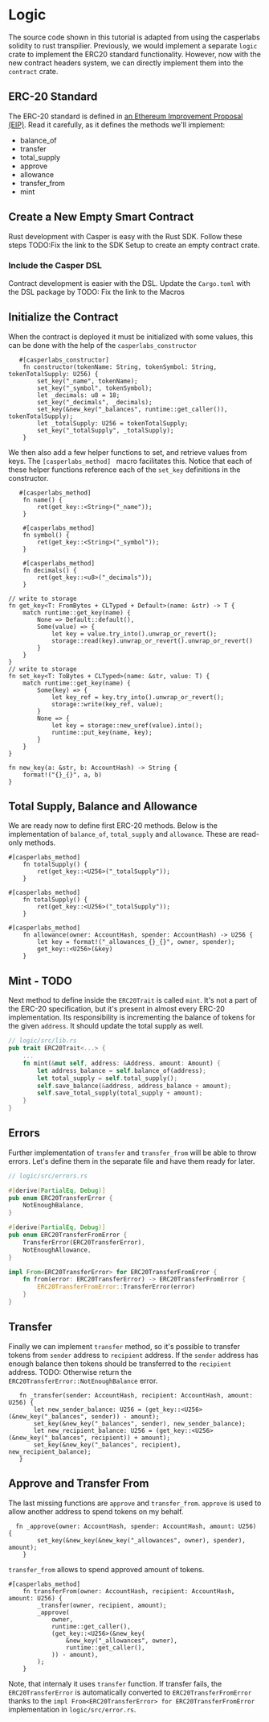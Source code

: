 # Logic

The source code shown in this tutorial is adapted from using the casperlabs solidity to rust transpilier. Previously, we would implement a separate `logic` crate to implement the ERC20 standard functionality. However, now with the new contract headers system, we can directly implement them into the `contract` crate.

## ERC-20 Standard
The ERC-20 standard is defined in [an Ethereum Improvement Proposal (EIP)](https://github.com/ethereum/EIPs/blob/master/EIPS/eip-20.md#). Read it carefully, as it defines the methods we'll implement:
* balance_of
* transfer
* total_supply
* approve
* allowance
* transfer_from
* mint

## Create a New Empty Smart Contract

Rust development with Casper is easy with the Rust SDK.  Follow these steps TODO:Fix the link to the SDK Setup to create an empty contract crate. 

### Include the Casper DSL

Contract development is easier with the DSL.  Update the ```Cargo.toml``` with the DSL package by TODO: Fix the link to the Macros

## Initialize the Contract

When the contract is deployed it must be initialized with some values, this can be done with the help of the `casperlabs_constructor` 

```
   #[casperlabs_constructor]
    fn constructor(tokenName: String, tokenSymbol: String, tokenTotalSupply: U256) {
        set_key("_name", tokenName);
        set_key("_symbol", tokenSymbol);
        let _decimals: u8 = 18;
        set_key("_decimals", _decimals);
        set_key(&new_key("_balances", runtime::get_caller()), tokenTotalSupply);
        let _totalSupply: U256 = tokenTotalSupply;
        set_key("_totalSupply", _totalSupply);
    }
```
We then also add a few helper functions to set, and retrieve values from keys.  The `[casperlabs_method] ` macro facilitates this.  Notice that each of these helper functions reference each of the `set_key` definitions in the constructor.

```
   #[casperlabs_method]
    fn name() {
        ret(get_key::<String>("_name"));
    }

    #[casperlabs_method]
    fn symbol() {
        ret(get_key::<String>("_symbol"));
    }

    #[casperlabs_method]
    fn decimals() {
        ret(get_key::<u8>("_decimals"));
    }

// write to storage
fn get_key<T: FromBytes + CLTyped + Default>(name: &str) -> T {
    match runtime::get_key(name) {
        None => Default::default(),
        Some(value) => {
            let key = value.try_into().unwrap_or_revert();
            storage::read(key).unwrap_or_revert().unwrap_or_revert()
        }
    }
}
// write to storage
fn set_key<T: ToBytes + CLTyped>(name: &str, value: T) {
    match runtime::get_key(name) {
        Some(key) => {
            let key_ref = key.try_into().unwrap_or_revert();
            storage::write(key_ref, value);
        }
        None => {
            let key = storage::new_uref(value).into();
            runtime::put_key(name, key);
        }
    }
}

fn new_key(a: &str, b: AccountHash) -> String {
    format!("{}_{}", a, b)
}

```

## Total Supply, Balance and Allowance
We are ready now to define first ERC-20 methods. Below is the implementation of `balance_of`, `total_supply` and `allowance`. These are read-only methods.

```
#[casperlabs_method]
    fn totalSupply() {
        ret(get_key::<U256>("_totalSupply"));
    }

#[casperlabs_method]
    fn totalSupply() {
        ret(get_key::<U256>("_totalSupply"));
    }

#[casperlabs_method]
    fn allowance(owner: AccountHash, spender: AccountHash) -> U256 {
        let key = format!("_allowances_{}_{}", owner, spender);
        get_key::<U256>(&key)
    }

```


## Mint - TODO
Next method to define inside the `ERC20Trait` is called `mint`. It's not a part of the ERC-20 specification, but it's present in almost every ERC-20 implementation. Its responsibility is incrementing the balance of tokens for the given `address`. It should update the total supply as well.
```rust
// logic/src/lib.rs
pub trait ERC20Trait<...> {
    ...
    fn mint(&mut self, address: &Address, amount: Amount) {
        let address_balance = self.balance_of(address);
        let total_supply = self.total_supply();
        self.save_balance(&address, address_balance + amount);
        self.save_total_supply(total_supply + amount);
    }
}
```

## Errors
Further implementation of `transfer` and `transfer_from` will be able to throw errors. Let's define them in the separate file and have them ready for later.
```rust
// logic/src/errors.rs

#[derive(PartialEq, Debug)]
pub enum ERC20TransferError {
    NotEnoughBalance,
}

#[derive(PartialEq, Debug)]
pub enum ERC20TransferFromError {
    TransferError(ERC20TransferError),
    NotEnoughAllowance,
}

impl From<ERC20TransferError> for ERC20TransferFromError {
    fn from(error: ERC20TransferError) -> ERC20TransferFromError {
        ERC20TransferFromError::TransferError(error)
    }
}
```

## Transfer
Finally we can implement `transfer` method, so it's possible to transfer tokens from `sender` address to `recipient` address. If the `sender` address has enough balance then tokens should be transferred to the `recipient` address. TODO: Otherwise return the `ERC20TransferError::NotEnoughBalance` error.
 ```
    fn _transfer(sender: AccountHash, recipient: AccountHash, amount: U256) {
        let new_sender_balance: U256 = (get_key::<U256>(&new_key("_balances", sender)) - amount);
        set_key(&new_key("_balances", sender), new_sender_balance);
        let new_recipient_balance: U256 = (get_key::<U256>(&new_key("_balances", recipient)) + amount);
        set_key(&new_key("_balances", recipient), new_recipient_balance);
    }

```

## Approve and Transfer From
The last missing functions are `approve` and `transfer_from`. `approve` is used to allow another address to spend tokens on my behalf.
```
  fn _approve(owner: AccountHash, spender: AccountHash, amount: U256) {
        set_key(&new_key(&new_key("_allowances", owner), spender), amount);
    }
```
`transfer_from` allows to spend approved amount of tokens.
```
#[casperlabs_method]
    fn transferFrom(owner: AccountHash, recipient: AccountHash, amount: U256) {
        _transfer(owner, recipient, amount);
        _approve(
            owner,
            runtime::get_caller(),
            (get_key::<U256>(&new_key(
                &new_key("_allowances", owner),
                runtime::get_caller(),
            )) - amount),
        );
    }
``` 
Note, that internaly it uses `transfer` function. If transfer fails, the `ERC20TransferError` is automatically converted to `ERC20TransferFromError` thanks to the `impl From<ERC20TransferError> for ERC20TransferFromError` implementation in `logic/src/error.rs`.
